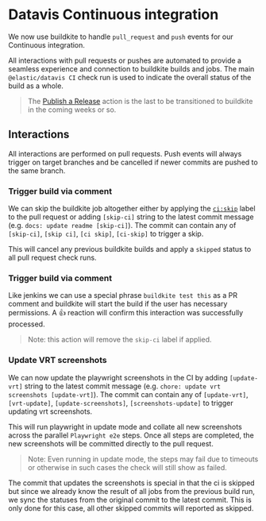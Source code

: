 # Datavis Continuous integration

We now use buildkite to handle `pull_request` and `push` events for our Continuous integration.

All interactions with pull requests or pushes are automated to provide a seamless experience and connection to buildkite builds and jobs. The main `@elastic/datavis CI` check run is used to indicate the overall status of the build as a whole.

> The [Publish a Release](https://github.com/elastic/elastic-charts/actions/workflows/release.yaml) action is the last to be transitioned to buildkite in the coming weeks or so.

## Interactions

All interactions are performed on pull requests. Push events will always trigger on target branches and be cancelled if newer commits are pushed to the same branch.

### Trigger build via comment

We can skip the buildkite job altogether either by applying the [`ci:skip`](https://github.com/elastic/elastic-charts/labels/ci%3Askip) label to the pull request or adding `[skip-ci]` string to the latest commit message (e.g. `docs: update readme [skip-ci]`). The commit can contain any of `[skip-ci]`, `[skip ci]`, `[ci skip]`, `[ci-skip]` to trigger a skip.

This will cancel any previous buildkite builds and apply a `skipped` status to all pull request check runs.

### Trigger build via comment

Like jenkins we can use a special phrase `buildkite test this` as a PR comment and buildkite will start the build if the user has necessary permissions. A :+1: reaction will confirm this interaction was successfully processed.

> Note: this action will remove the `skip-ci` label if applied.

### Update VRT screenshots

We can now update the playwright screenshots in the CI by adding `[update-vrt]` string to the latest commit message (e.g. `chore: update vrt screenshots [update-vrt]`). The commit can contain any of `[update-vrt]`, `[vrt-update]`, `[update-screenshots]`, `[screenshots-update]` to trigger updating vrt screenshots.

This will run playwright in update mode and collate all new screenshots across the parallel `Playwright e2e` steps. Once all steps are completed, the new screenshots will be committed directly to the pull request.

> Note: Even running in update mode, the steps may fail due to timeouts or otherwise in such cases the check will still show as failed.

The commit that updates the screenshots is special in that the ci is skipped but since we already know the result of all jobs from the previous build run, we sync the statuses from the original commit to the latest commit. This is only done for this case, all other skipped commits will reported as skipped.
